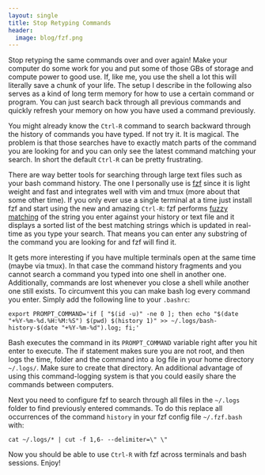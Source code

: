 ```yaml
---
layout: single
title: Stop Retyping Commands
header:
  image: blog/fzf.png
---
```

 
Stop retyping the same commands over and over again! Make your
computer do some work for you and put some of those GBs of storage and
compute power to good use. If, like me, you use the shell a lot this will
literally save a chunk of your life. The setup I describe in the
following also serves as a kind of long term memory for how to use a
certain command or program. You can just search back through all 
previous commands and quickly refresh your memory on how you have used
a command previously.

You might already know the `Ctrl-R` command to search backward through
the history of commands you have typed. If not try it. It is magical.
The problem is that those searches have to exactly match parts of the command
you are looking for and you can only see the latest command matching
your search. In short the default `Ctrl-R` can be pretty frustrating.

There are way better tools for searching through large text files such
as your bash command history. The one I personally use is
[fzf](https://github.com/junegunn/fzf) since it is light weight and fast
and integrates well with vim and tmux (more about that some other time).
If you only ever use a single terminal at a time just install fzf and
start using the new and amazing `Ctrl-R`: fzf performs [fuzzy
matching](https://en.wikipedia.org/wiki/Approximate_string_matching) of
the string you enter against your history or text file and it displays
a sorted list of the best matching strings which is updated in real-time
as you type your search. That means you can enter any substring of the
command you are looking for and fzf will find it.

It gets more interesting if you have multiple terminals open at the
same time (maybe via tmux). In that case the command history fragments
and you cannot search a command you typed into one shell in another
one. Additionally, commands are lost whenever you close a shell while
another one still exists.
To circumvent this you can make bash log every command you enter. Simply
add the following line to your `.bashrc`:

```
export PROMPT_COMMAND='if [ "$(id -u)" -ne 0 ]; then echo "$(date "+%Y-%m-%d.%H:%M:%S") $(pwd) $(history 1)" >> ~/.logs/bash-history-$(date "+%Y-%m-%d").log; fi;' 
```

Bash executes the command in its `PROMPT_COMMAND` variable right after you hit
enter to execute. The if statement makes sure
you are not root, and then logs the time, folder and the command into a log
file in your home directory `~/.logs/`.  Make sure to create that directory.
An additional advantage of using this command-logging system is that
you could easily share the commands between computers.

Next you need to configure fzf to search through all files in the
`~/.logs` folder to find previously entered commands.
To do this replace all occurrences of the command `history` in your fzf config file
`~/.fzf.bash` with:

```
cat ~/.logs/* | cut -f 1,6- --delimiter=\" \"
```

Now you should be able to use `Ctrl-R` with fzf across terminals and
bash sessions. Enjoy!


